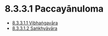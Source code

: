 

# 8.3.3.1 Paccayānuloma

* [8.3.3.1.1 Vibhaṅgavāra](8.3.3.1/8.3.3.1.1.md)
* [8.3.3.1.2 Saṅkhyāvāra](8.3.3.1/8.3.3.1.2.md)




